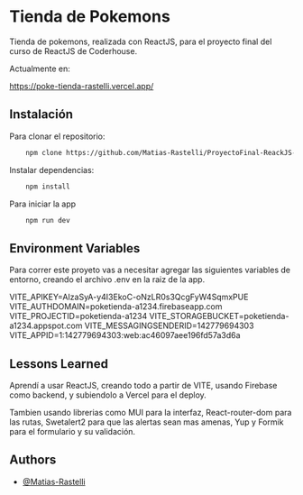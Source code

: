 # Tienda de Pokemons

Tienda de pokemons, realizada con ReactJS, para el proyecto final del curso de ReactJS de Coderhouse.

Actualmente en:

https://poke-tienda-rastelli.vercel.app/

## Instalación

Para clonar el repositorio:

```bash
    npm clone https://github.com/Matias-Rastelli/ProyectoFinal-ReackJS-Rastelli.git
```

Instalar dependencias:

```bash
    npm install
```

Para iniciar la app

```bash
    npm run dev
```

## Environment Variables

Para correr este proyeto vas a necesitar agregar las siguientes variables de entorno, creando el archivo .env en la raiz de la app.

VITE_APIKEY=AIzaSyA-y4I3EkoC-oNzLR0s3QcgFyW4SqmxPUE
VITE_AUTHDOMAIN=poketienda-a1234.firebaseapp.com
VITE_PROJECTID=poketienda-a1234
VITE_STORAGEBUCKET=poketienda-a1234.appspot.com
VITE_MESSAGINGSENDERID=142779694303
VITE_APPID=1:142779694303:web:ac46097aee196fd57a3d6a

## Lessons Learned

Aprendí a usar ReactJS, creando todo a partir de VITE, usando Firebase como backend, y subiendolo a Vercel para el deploy.

Tambien usando librerias como MUI para la interfaz, React-router-dom para las rutas, Swetalert2 para que las alertas sean mas amenas, Yup y Formik para el formulario y su validación.

## Authors

- [@Matias-Rastelli](https://github.com/Matias-Rastelli)
